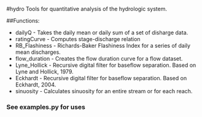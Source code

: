 #hydro
Tools for quantitative analysis of the hydrologic system.

##Functions:
* dailyQ - Takes the daily mean or daily sum of a set of disharge data.
* ratingCurve - Computes stage-discharge relation
* RB_Flashiness - Richards-Baker Flashiness Index for a series of daily mean discharges.
* flow_duration - Creates the flow duration curve for a flow dataset.
* Lyne_Hollick - Recursive digital filter for baseflow separation. Based on Lyne and Hollick, 1979.
* Eckhardt - Recursive digital filter for baseflow separation. Based on Eckhardt, 2004.
* sinuosity - Calculates sinuosity for an entire stream or for each reach.

### See examples.py for uses
